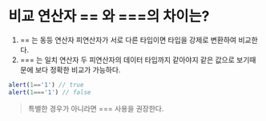 # 비교 연산자 == 와 ===의 차이는?

1. == 는 동등 연산자
   피연산자가 서로 다른 타입이면 타입을 강제로 변환하여 비교한다.
2. === 는 일치 연산자
   두 피연산자의 데이터 타입까지 같아야지 같은 값으로 보기때문에 보다 정확한 비교가 가능하다.

```js
alert(1=='1') // true
alert(1==='1') // false
```

> 특별한 경우가 아니라면 === 사용을 권장한다.
